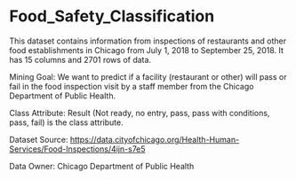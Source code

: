 # Food_Safety_Classification

This dataset contains information from inspections of restaurants and other food establishments in Chicago from July 1, 2018 to September 25, 2018. It has 15 columns and 2701 rows of data. 

Mining Goal: We want to predict if a facility (restaurant or other) will pass or fail in the food inspection visit by a staff member from the Chicago Department of Public Health.
 
Class Attribute: Result (Not ready, no entry, pass, pass with conditions, pass, fail) is the class attribute.
 
Dataset Source: https://data.cityofchicago.org/Health-Human-Services/Food-Inspections/4ijn-s7e5

Data Owner: Chicago Department of Public Health


